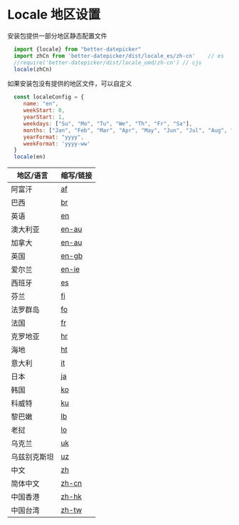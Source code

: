 # Locale 地区设置

安装包提供一部分地区静态配置文件

```js
  import {locale} from "better-datepicker"
  import zhCn from 'better-datepicker/dist/locale_es/zh-cn'    // es
  //require('better-datepicker/dist/locale_umd/zh-cn') // cjs
  locale(zhCn)
```

如果安装包没有提供的地区文件，可以自定义

```js
  const localeConfig = {
     name: "en",
     weekStart: 0,
     yearStart: 1,
     weekdays: ["Su", "Mo", "Tu", "We", "Th", "Fr", "Sa"],
     months: ["Jan", "Feb", "Mar", "Apr", "May", "Jun", "Jul", "Aug", "Sep", "Oct", "Nov", "Dec"],
     yearFormat: "yyyy",
     weekFormat: 'yyyy-ww'
  }
  locale(en)
```

| 地区/语言   | 缩写/链接 | 
| ----------------- | -------------------------------- | 
| 阿富汗         |    [af](https://github.com/Js-Monkey/better-datepicker/blob/master/locale/af.ts)     | 
| 巴西              |    [br](https://github.com/Js-Monkey/better-datepicker/blob/master/locale/br.ts)  |  
| 英语              |    [en](https://github.com/Js-Monkey/better-datepicker/blob/master/locale/en.ts)    | 
| 澳大利亚             |    [en-au](https://github.com/Js-Monkey/better-datepicker/blob/master/locale/en-au.ts)   |
| 加拿大             |    [en-au](https://github.com/Js-Monkey/better-datepicker/blob/master/locale/en-ca.ts)   |
| 英国             |    [en-gb](https://github.com/Js-Monkey/better-datepicker/blob/master/locale/en-gb.ts)   |
| 爱尔兰             |    [en-ie](https://github.com/Js-Monkey/better-datepicker/blob/master/locale/en-ie.ts)   |
| 西班牙              |  [es](https://github.com/Js-Monkey/better-datepicker/blob/master/locale/es.ts)   |  
| 芬兰             |   [fi](https://github.com/Js-Monkey/better-datepicker/blob/master/locale/fi.ts)  | 
| 法罗群岛              |   [fo](https://github.com/Js-Monkey/better-datepicker/blob/master/locale/fo.ts)   |  
| 法国              |    [fr](https://github.com/Js-Monkey/better-datepicker/blob/master/locale/fr.ts)    |  
| 克罗地亚               |    [hr](https://github.com/Js-Monkey/better-datepicker/blob/master/locale/hr.ts)    |   
| 海地              |      [ht](https://github.com/Js-Monkey/better-datepicker/blob/master/locale/ht.ts)   | 
| 意大利  |     [it](https://github.com/Js-Monkey/better-datepicker/blob/master/locale/it.ts)   |  
| 日本  |     [ja](https://github.com/Js-Monkey/better-datepicker/blob/master/locale/ja.ts)   | 
| 韩国  |     [ko](https://github.com/Js-Monkey/better-datepicker/blob/master/locale/ko.ts)   | 
| 科威特  |     [ku](https://github.com/Js-Monkey/better-datepicker/blob/master/locale/ku.ts)   | 
| 黎巴嫩  |     [lb](https://github.com/Js-Monkey/better-datepicker/blob/master/locale/lb.ts)   | 
| 老挝  |     [lo](https://github.com/Js-Monkey/better-datepicker/blob/master/locale/lo.ts)   | 
| 乌克兰  |     [uk](https://github.com/Js-Monkey/better-datepicker/blob/master/locale/uk.ts)   | 
| 乌兹别克斯坦  |     [uz](https://github.com/Js-Monkey/better-datepicker/blob/master/locale/uz.ts)   | 
| 中文  |     [zh](https://github.com/Js-Monkey/better-datepicker/blob/master/locale/zh.ts)  | 
| 简体中文  |     [zh-cn](https://github.com/Js-Monkey/better-datepicker/blob/master/locale/zh-cn.ts)   | 
| 中国香港 |    [zh-hk](https://github.com/Js-Monkey/better-datepicker/blob/master/locale/zh-hk.ts)   | 
| 中国台湾 |    [zh-tw](https://github.com/Js-Monkey/better-datepicker/blob/master/locale/zh-tw.ts)   | 

<br />  
